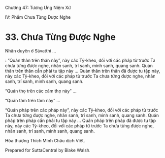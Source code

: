  

Chương 47: Tương Ưng Niệm Xứ

IV: Phẩm Chưa Từng Ðược Nghe

# 33\. Chưa Từng Ðược Nghe

Nhân duyên ở Sāvatthi …

: “Quán thân trên thân này”, này các Tỷ-kheo, đối với các pháp từ trước Ta chưa từng được nghe, nhãn sanh, trí sanh, minh sanh, quang sanh. Quán thân trên thân cần phải tu tập này … Quán thân trên thân đã được tu tập này, này các Tỷ-kheo, đối với các pháp từ trước Ta chưa từng được nghe, nhãn sanh, trí sanh, minh sanh, quang sanh.

“Quán thọ trên các cảm thọ này” …

“Quán tâm trên tâm này” …

“Quán pháp trên các pháp này”, này các Tỷ-kheo, đối với các pháp từ trước Ta chưa từng được nghe, nhãn sanh, trí sanh, minh sanh, quang sanh. Quán pháp trên pháp cần phải tu tập này … Quán pháp trên pháp đã được tu tập này, này các Tỷ-kheo, đối với các pháp từ trước Ta chưa từng được nghe, nhãn sanh, trí sanh, minh sanh, quang sanh.

Hòa thượng Thích Minh Châu dịch Việt.

Prepared for SuttaCentral by Blake Walsh.